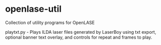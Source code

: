 openlase-util
=============

Collection of utility programs for OpenLASE

playtxt.py - Plays ILDA laser files generated by LaserBoy using txt export, optional banner text overlay, and controls for repeat and frames to play.

